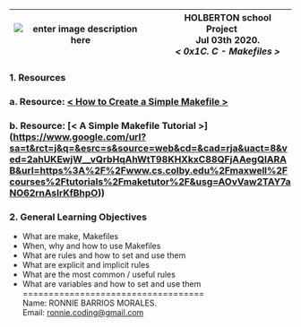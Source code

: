 |![enter image description here](https://cdn0.iconfinder.com/data/icons/file-format-programming-language-scripts-glyph-1/64/file_format_document-12-128.png)|&nbsp;&nbsp;&nbsp;&nbsp;&nbsp;HOLBERTON school Project<br>&nbsp;&nbsp;&nbsp;&nbsp;&nbsp;Jul 03th 2020.<br>&nbsp;&nbsp;&nbsp;&nbsp;&nbsp;*< 0x1C. C - Makefiles >*|
|--|--|  

### **1. Resources**  

### **a.** Resource:  [< How to Create a Simple Makefile >](https://www.youtube.com/watch?v=_r7i5X0rXJk)  
### **b.** Resource:  [< A Simple Makefile Tutorial >] (https://www.google.com/url?sa=t&rct=j&q=&esrc=s&source=web&cd=&cad=rja&uact=8&ved=2ahUKEwjW__vQrbHqAhWtT98KHXkxC88QFjAAegQIARAB&url=https%3A%2F%2Fwww.cs.colby.edu%2Fmaxwell%2Fcourses%2Ftutorials%2Fmaketutor%2F&usg=AOvVaw2TAY7aNO62rnAsIrKfBhpO))  
### **2. General Learning Objectives**  
- What are make, Makefiles
- When, why and how to use Makefiles
- What are rules and how to set and use them
- What are explicit and implicit rules
- What are the most common / useful rules
- What are variables and how to set and use them
===================================  
Name: RONNIE BARRIOS MORALES.  
Email: ronnie.coding@gmail.com
